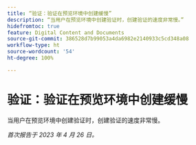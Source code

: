 ```yaml
---
title: “验证：验证在预览环境中创建缓慢”
description: “当用户在预览环境中创建验证时，创建验证的速度非常慢。”
hidefromtoc: true
feature: Digital Content and Documents
source-git-commit: 386528d7b99053a4da6982e2140933c5cd348a08
workflow-type: ht
source-wordcount: '54'
ht-degree: 100%

---
```



# 验证：验证在预览环境中创建缓慢

<!--This article is by request. Article is on WF and WFP TOCs-->

当用户在预览环境中创建验证时，创建验证的速度非常慢。

_首次报告于 2023 年 4 月 26 日。_

